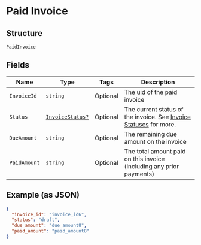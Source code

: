 
# Paid Invoice

## Structure

`PaidInvoice`

## Fields

| Name | Type | Tags | Description |
|  --- | --- | --- | --- |
| `InvoiceId` | `string` | Optional | The uid of the paid invoice |
| `Status` | [`InvoiceStatus?`](../../doc/models/invoice-status.md) | Optional | The current status of the invoice. See [Invoice Statuses](https://chargify.zendesk.com/hc/en-us/articles/4407737494171#line-item-breakdowns) for more. |
| `DueAmount` | `string` | Optional | The remaining due amount on the invoice |
| `PaidAmount` | `string` | Optional | The total amount paid on this invoice (including any prior payments) |

## Example (as JSON)

```json
{
  "invoice_id": "invoice_id6",
  "status": "draft",
  "due_amount": "due_amount8",
  "paid_amount": "paid_amount8"
}
```

